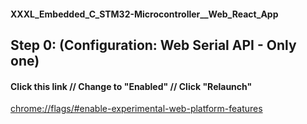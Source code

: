 #### XXXL_Embedded_C_STM32-Microcontroller\_\_Web_React_App

## Step 0: (Configuration: Web Serial API - Only one)

#### Click this link // Change to "Enabled" // Click "Relaunch"

[chrome://flags/#enable-experimental-web-platform-features](chrome://flags/#enable-experimental-web-platform-features)
